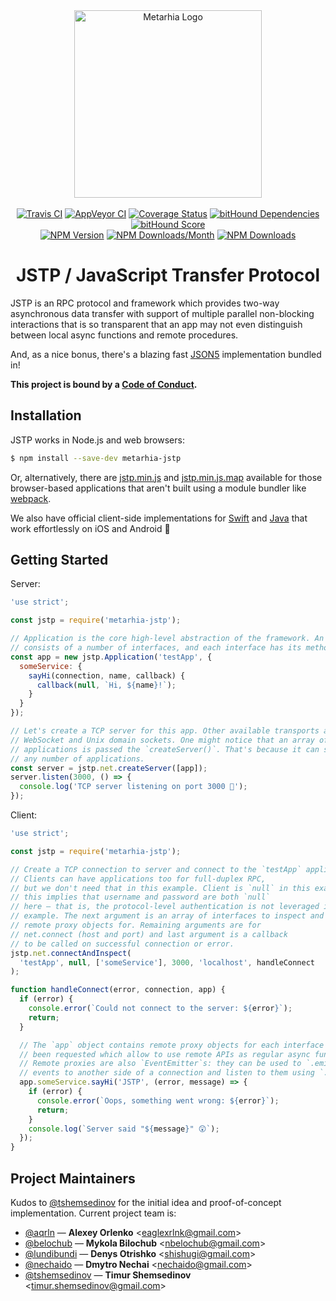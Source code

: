 <div align="center">
  <a href="https://github.com/metarhia/jstp"><img
    src="https://cdn.rawgit.com/metarhia/Metarhia/master/Logos/metarhia-logo.svg"
    alt="Metarhia Logo"
    width="300"
  /></a>
  <br />
  <br />
  <a href="https://travis-ci.org/metarhia/jstp"><img
    src="https://travis-ci.org/metarhia/jstp.svg?branch=master"
    alt="Travis CI"
  /></a>
  <a href="https://ci.appveyor.com/project/metarhia/jstp"><img
    src="https://ci.appveyor.com/api/projects/status/rev863t5a909ltuq/branch/master?svg=true"
    alt="AppVeyor CI"
  /></a>
  <a href="https://coveralls.io/github/metarhia/jstp?branch=master"><img
    src="https://coveralls.io/repos/github/metarhia/jstp/badge.svg?branch=master"
    alt="Coverage Status"
  /></a>
  <a
    href="https://www.bithound.io/github/metarhia/jstp/master/dependencies/npm"
  ><img
    src="https://www.bithound.io/github/metarhia/jstp/badges/dependencies.svg"
    alt="bitHound Dependencies"
  /></a>
  <a href="https://www.bithound.io/github/metarhia/jstp"><img
    src="https://www.bithound.io/github/metarhia/jstp/badges/score.svg"
    alt="bitHound Score"
  /></a>
  <br />
  <a href="https://badge.fury.io/js/metarhia-jstp"><img
    src="https://badge.fury.io/js/metarhia-jstp.svg"
    alt="NPM Version"
  /></a>
  <a href="https://www.npmjs.com/package/metarhia-jstp"><img
    src="https://img.shields.io/npm/dm/metarhia-jstp.svg"
    alt="NPM Downloads/Month"
  /></a>
  <a href="https://www.npmjs.com/package/metarhia-jstp"><img
    src="https://img.shields.io/npm/dt/metarhia-jstp.svg"
    alt="NPM Downloads"
  /></a>
  <h1>JSTP / JavaScript Transfer Protocol</h1>
</div>

JSTP is an RPC protocol and framework which provides two-way asynchronous data
transfer with support of multiple parallel non-blocking interactions that is so
transparent that an app may not even distinguish between local async functions
and remote procedures.

And, as a nice bonus, there's a blazing fast [JSON5](https://github.com/json5)
implementation bundled in!

**This project is bound by a [Code of Conduct](CODE_OF_CONDUCT.md).**

## Installation

JSTP works in Node.js and web browsers:

```sh
$ npm install --save-dev metarhia-jstp
```

Or, alternatively, there are
[jstp.min.js](https://metarhia.github.io/jstp/dist/jstp.min.js) and
[jstp.min.js.map](https://metarhia.github.io/jstp/dist/jstp.min.js.map)
available for those browser-based applications that aren't built using a module
bundler like [webpack](https://webpack.js.org/).

We also have official client-side implementations for
[Swift](https://github.com/metarhia/jstp-swift) and
[Java](https://github.com/metarhia/jstp-java)
that work effortlessly on iOS and Android 🎉

## Getting Started

Server:

```js
'use strict';

const jstp = require('metarhia-jstp');

// Application is the core high-level abstraction of the framework. An app
// consists of a number of interfaces, and each interface has its methods.
const app = new jstp.Application('testApp', {
  someService: {
    sayHi(connection, name, callback) {
      callback(null, `Hi, ${name}!`);
    }
  }
});

// Let's create a TCP server for this app. Other available transports are
// WebSocket and Unix domain sockets. One might notice that an array of
// applications is passed the `createServer()`. That's because it can serve
// any number of applications.
const server = jstp.net.createServer([app]);
server.listen(3000, () => {
  console.log('TCP server listening on port 3000 🚀');
});
```

Client:

```js
'use strict';

const jstp = require('metarhia-jstp');

// Create a TCP connection to server and connect to the `testApp` application.
// Clients can have applications too for full-duplex RPC,
// but we don't need that in this example. Client is `null` in this example,
// this implies that username and password are both `null`
// here — that is, the protocol-level authentication is not leveraged in this
// example. The next argument is an array of interfaces to inspect and build
// remote proxy objects for. Remaining arguments are for
// net.connect (host and port) and last argument is a callback
// to be called on successful connection or error.
jstp.net.connectAndInspect(
  'testApp', null, ['someService'], 3000, 'localhost', handleConnect
);

function handleConnect(error, connection, app) {
  if (error) {
    console.error(`Could not connect to the server: ${error}`);
    return;
  }

  // The `app` object contains remote proxy objects for each interface that has
  // been requested which allow to use remote APIs as regular async functions.
  // Remote proxies are also `EventEmitter`s: they can be used to `.emit()`
  // events to another side of a connection and listen to them using `.on()`.
  app.someService.sayHi('JSTP', (error, message) => {
    if (error) {
      console.error(`Oops, something went wrong: ${error}`);
      return;
    }
    console.log(`Server said "${message}" 😲`);
  });
}
```

## Project Maintainers

Kudos to [@tshemsedinov](https://github.com/tshemsedinov) for the initial idea
and proof-of-concept implementation. Current project team is:

* [@aqrln](https://github.com/aqrln) &mdash;
  **Alexey Orlenko** &lt;eaglexrlnk@gmail.com&gt;
* [@belochub](https://github.com/belochub) &mdash;
  **Mykola Bilochub** &lt;nbelochub@gmail.com&gt;
* [@lundibundi](https://github.com/lundibundi) &mdash;
  **Denys Otrishko** &lt;shishugi@gmail.com&gt;
* [@nechaido](https://github.com/nechaido) &mdash;
  **Dmytro Nechai** &lt;nechaido@gmail.com&gt;
* [@tshemsedinov](https://github.com/tshemsedinov) &mdash;
  **Timur Shemsedinov** &lt;timur.shemsedinov@gmail.com&gt;
